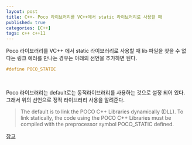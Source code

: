```yaml
---
layout: post
title: C++- Poco 라이브러리를 VC++에서 static 라이브러리로 사용할 때
published: true
categories: [C++]
tags: c++ c++11
---
```

Poco 라이브러리를 VC++ 에서 static 라이브러리로 사용할 때 lib 파일을 찾을 수 없다는 링크 에러를 만나는 경우는 아래의 선언을 추가하면 된다.  
```C++
#define POCO_STATIC 
```  
  
<br>  
    
Poco 라이브러리는 default로는 동적라이브러리를 사용하는 것으로 설정 되어 있다. 
그래서 위의 선언으로 정적 라이브러리 사용을 알려준다.  
  
> The default is to link the POCO C++ Libraries dynamically (DLL).
> To link statically, the code using the POCO C++ Libraries must be compiled with the preprocessor symbol POCO_STATIC defined.  
  
[참고](https://pocoproject.org/docs/99150-WindowsPlatformNotes.html)  
  